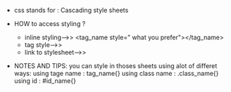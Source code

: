 * css stands for : Cascading style sheets
* HOW to access styling ?
	- inline styling-->> <tag_name style=" what you prefer"></tag_name>
	- tag style-->> <style> what you prefer</style>
	- link to stylesheet-->> <link rel="stylesheet" href="stylesheet place">

* NOTES AND TIPS:
	you can style in thoses sheets using  alot of differet ways:
	using tage name :  tag_name{}
	using class name :  .class_name{}
	using id : #id_name{}
